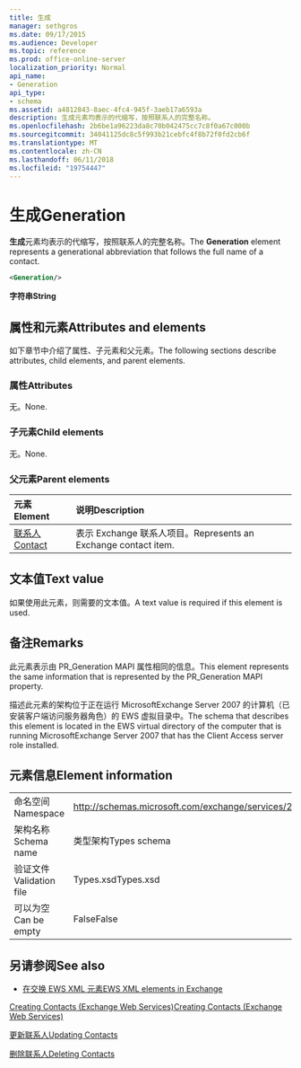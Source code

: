 ```yaml
---
title: 生成
manager: sethgros
ms.date: 09/17/2015
ms.audience: Developer
ms.topic: reference
ms.prod: office-online-server
localization_priority: Normal
api_name:
- Generation
api_type:
- schema
ms.assetid: a4812843-8aec-4fc4-945f-3aeb17a6593a
description: 生成元素均表示的代缩写，按照联系人的完整名称。
ms.openlocfilehash: 2b6be1a96223da8c70b042475cc7c8f0a67c000b
ms.sourcegitcommit: 34041125dc8c5f993b21cebfc4f8b72f0fd2cb6f
ms.translationtype: MT
ms.contentlocale: zh-CN
ms.lasthandoff: 06/11/2018
ms.locfileid: "19754447"
---
```

# <a name="generation"></a><span data-ttu-id="6b7f3-103">生成</span><span class="sxs-lookup"><span data-stu-id="6b7f3-103">Generation</span></span>

<span data-ttu-id="6b7f3-104">**生成**元素均表示的代缩写，按照联系人的完整名称。</span><span class="sxs-lookup"><span data-stu-id="6b7f3-104">The **Generation** element represents a generational abbreviation that follows the full name of a contact.</span></span> 
  
```xml
<Generation/>
```

 <span data-ttu-id="6b7f3-105">**字符串**</span><span class="sxs-lookup"><span data-stu-id="6b7f3-105">**String**</span></span>
## <a name="attributes-and-elements"></a><span data-ttu-id="6b7f3-106">属性和元素</span><span class="sxs-lookup"><span data-stu-id="6b7f3-106">Attributes and elements</span></span>

<span data-ttu-id="6b7f3-107">如下章节中介绍了属性、子元素和父元素。</span><span class="sxs-lookup"><span data-stu-id="6b7f3-107">The following sections describe attributes, child elements, and parent elements.</span></span>
  
### <a name="attributes"></a><span data-ttu-id="6b7f3-108">属性</span><span class="sxs-lookup"><span data-stu-id="6b7f3-108">Attributes</span></span>

<span data-ttu-id="6b7f3-109">无。</span><span class="sxs-lookup"><span data-stu-id="6b7f3-109">None.</span></span>
  
### <a name="child-elements"></a><span data-ttu-id="6b7f3-110">子元素</span><span class="sxs-lookup"><span data-stu-id="6b7f3-110">Child elements</span></span>

<span data-ttu-id="6b7f3-111">无。</span><span class="sxs-lookup"><span data-stu-id="6b7f3-111">None.</span></span>
  
### <a name="parent-elements"></a><span data-ttu-id="6b7f3-112">父元素</span><span class="sxs-lookup"><span data-stu-id="6b7f3-112">Parent elements</span></span>

|<span data-ttu-id="6b7f3-113">**元素**</span><span class="sxs-lookup"><span data-stu-id="6b7f3-113">**Element**</span></span>|<span data-ttu-id="6b7f3-114">**说明**</span><span class="sxs-lookup"><span data-stu-id="6b7f3-114">**Description**</span></span>|
|:-----|:-----|
|[<span data-ttu-id="6b7f3-115">联系人</span><span class="sxs-lookup"><span data-stu-id="6b7f3-115">Contact</span></span>](contact.md) <br/> |<span data-ttu-id="6b7f3-116">表示 Exchange 联系人项目。</span><span class="sxs-lookup"><span data-stu-id="6b7f3-116">Represents an Exchange contact item.</span></span>  <br/> |
   
## <a name="text-value"></a><span data-ttu-id="6b7f3-117">文本值</span><span class="sxs-lookup"><span data-stu-id="6b7f3-117">Text value</span></span>

<span data-ttu-id="6b7f3-118">如果使用此元素，则需要的文本值。</span><span class="sxs-lookup"><span data-stu-id="6b7f3-118">A text value is required if this element is used.</span></span>
  
## <a name="remarks"></a><span data-ttu-id="6b7f3-119">备注</span><span class="sxs-lookup"><span data-stu-id="6b7f3-119">Remarks</span></span>

<span data-ttu-id="6b7f3-120">此元素表示由 PR_Generation MAPI 属性相同的信息。</span><span class="sxs-lookup"><span data-stu-id="6b7f3-120">This element represents the same information that is represented by the PR_Generation MAPI property.</span></span>
  
<span data-ttu-id="6b7f3-121">描述此元素的架构位于正在运行 MicrosoftExchange Server 2007 的计算机（已安装客户端访问服务器角色）的 EWS 虚拟目录中。</span><span class="sxs-lookup"><span data-stu-id="6b7f3-121">The schema that describes this element is located in the EWS virtual directory of the computer that is running MicrosoftExchange Server 2007 that has the Client Access server role installed.</span></span>
  
## <a name="element-information"></a><span data-ttu-id="6b7f3-122">元素信息</span><span class="sxs-lookup"><span data-stu-id="6b7f3-122">Element information</span></span>

|||
|:-----|:-----|
|<span data-ttu-id="6b7f3-123">命名空间</span><span class="sxs-lookup"><span data-stu-id="6b7f3-123">Namespace</span></span>  <br/> |http://schemas.microsoft.com/exchange/services/2006/types  <br/> |
|<span data-ttu-id="6b7f3-124">架构名称</span><span class="sxs-lookup"><span data-stu-id="6b7f3-124">Schema name</span></span>  <br/> |<span data-ttu-id="6b7f3-125">类型架构</span><span class="sxs-lookup"><span data-stu-id="6b7f3-125">Types schema</span></span>  <br/> |
|<span data-ttu-id="6b7f3-126">验证文件</span><span class="sxs-lookup"><span data-stu-id="6b7f3-126">Validation file</span></span>  <br/> |<span data-ttu-id="6b7f3-127">Types.xsd</span><span class="sxs-lookup"><span data-stu-id="6b7f3-127">Types.xsd</span></span>  <br/> |
|<span data-ttu-id="6b7f3-128">可以为空</span><span class="sxs-lookup"><span data-stu-id="6b7f3-128">Can be empty</span></span>  <br/> |<span data-ttu-id="6b7f3-129">False</span><span class="sxs-lookup"><span data-stu-id="6b7f3-129">False</span></span>  <br/> |
   
## <a name="see-also"></a><span data-ttu-id="6b7f3-130">另请参阅</span><span class="sxs-lookup"><span data-stu-id="6b7f3-130">See also</span></span>



- [<span data-ttu-id="6b7f3-131">在交换 EWS XML 元素</span><span class="sxs-lookup"><span data-stu-id="6b7f3-131">EWS XML elements in Exchange</span></span>](ews-xml-elements-in-exchange.md)


[<span data-ttu-id="6b7f3-132">Creating Contacts (Exchange Web Services)</span><span class="sxs-lookup"><span data-stu-id="6b7f3-132">Creating Contacts (Exchange Web Services)</span></span>](http://msdn.microsoft.com/library/4845917e-70d1-481c-bbd7-011ec6571789%28Office.15%29.aspx)
  
[<span data-ttu-id="6b7f3-133">更新联系人</span><span class="sxs-lookup"><span data-stu-id="6b7f3-133">Updating Contacts</span></span>](http://msdn.microsoft.com/library/9a865953-b94a-4229-b632-2dee433314be%28Office.15%29.aspx)
  
[<span data-ttu-id="6b7f3-134">删除联系人</span><span class="sxs-lookup"><span data-stu-id="6b7f3-134">Deleting Contacts</span></span>](http://msdn.microsoft.com/library/fcc3dc84-cd3e-455e-a1a7-ae6921c9b588%28Office.15%29.aspx)

